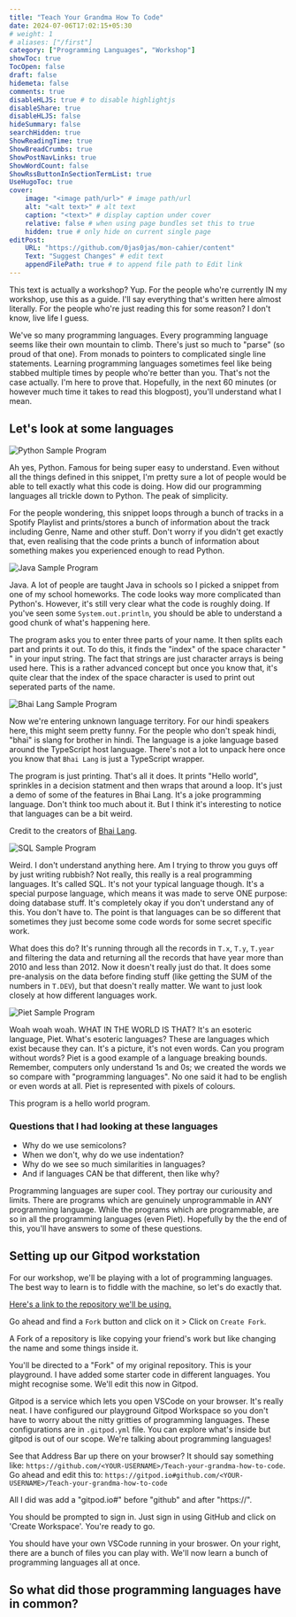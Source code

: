 ```yaml
---
title: "Teach Your Grandma How To Code"
date: 2024-07-06T17:02:15+05:30
# weight: 1
# aliases: ["/first"]
category: ["Programming Languages", "Workshop"]
showToc: true
TocOpen: false
draft: false
hidemeta: false
comments: true
disableHLJS: true # to disable highlightjs
disableShare: true
disableHLJS: false
hideSummary: false
searchHidden: true
ShowReadingTime: true
ShowBreadCrumbs: true
ShowPostNavLinks: true
ShowWordCount: false
ShowRssButtonInSectionTermList: true
UseHugoToc: true
cover:
    image: "<image path/url>" # image path/url
    alt: "<alt text>" # alt text
    caption: "<text>" # display caption under cover
    relative: false # when using page bundles set this to true
    hidden: true # only hide on current single page
editPost:
    URL: "https://github.com/0jas0jas/mon-cahier/content"
    Text: "Suggest Changes" # edit text
    appendFilePath: true # to append file path to Edit link
---
```


This text is actually a workshop? Yup. For the people who're currently IN my workshop, use this as a guide. I'll say everything that's written here almost literally. For the people who're just reading this for some reason? I don't know, live life I guess.

We've so many programming languages. Every programming language seems like their own mountain to climb. There's just so much to "parse" (so proud of that one). From monads to pointers to complicated single line statements. Learning programming languages sometimes feel like being stabbed multiple times by people who're better than you. That's not the case actually. I'm here to prove that. Hopefully, in the next 60 minutes (or however much time it takes to read this blogpost), you'll understand what I mean.

## Let's look at some languages

![Python Sample Program](../../pictures/GrandmaWorkshop/python.png)

Ah yes, Python. Famous for being super easy to understand. Even without all the things defined in this snippet, I'm pretty sure a lot of people would be able to tell exactly what this code is doing. How did our programming languages all trickle down to Python. The peak of simplicity. 

For the people wondering, this snippet loops through a bunch of tracks in a Spotify Playlist and prints/stores a bunch of information about the track including Genre, Name and other stuff. Don't worry if you didn't get exactly that, even realising that the code prints a bunch of information about something makes you experienced enough to read Python. 

![Java Sample Program](../../pictures/GrandmaWorkshop/java.png)

Java. A lot of people are taught Java in schools so I picked a snippet from one of my school homeworks. The code looks way more complicated than Python's. However, it's still very clear what the code is roughly doing. If you've seen some `System.out.println`, you should be able to understand a good chunk of what's happening here. 

The program asks you to enter three parts of your name. It then splits each part and prints it out. To do this, it finds the "index" of the space character " " in your input string. The fact that strings are just character arrays is being used here. This is a rather advanced concept but once you know that, it's quite clear that the index of the space character is used to print out seperated parts of the name. 

![Bhai Lang Sample Program](../../pictures/GrandmaWorkshop/bhailang.png)

Now we're entering unknown language territory. For our hindi speakers here, this might seem pretty funny. For the people who don't speak hindi, "bhai" is slang for brother in hindi. The language is a joke language based around the TypeScript host language. There's not a lot to unpack here once you know that `Bhai Lang` is just a TypeScript wrapper.

The program is just printing. That's all it does. It prints "Hello world", sprinkles in a decision statment and then wraps that around a loop. It's just a demo of some of the features in Bhai Lang. It's a joke programming language. Don't think too much about it. But I think it's interesting to notice that languages can be a bit weird. 

Credit to the creators of [Bhai Lang](https://bhailang.js.org). 

![SQL Sample Program](../../pictures/GrandmaWorkshop/sql.png)

Weird. I don't understand anything here. Am I trying to throw you guys off by just writing rubbish? Not really, this really is a real programming languages. It's called SQL. It's not your typical language though. It's a special purpose language, which means it was made to serve ONE purpose: doing database stuff. It's completely okay if you don't understand any of this. You don't have to. The point is that languages can be so different that sometimes they just become some code words for some secret specific work.

What does this do? It's running through all the records in `T.x`, `T.y`, `T.year` and filtering the data and returning all the records that have year more than 2010 and less than 2012. Now it doesn't really just do that. It does some pre-analysis on the data before finding stuff (like getting the SUM of the numbers in `T.DEV`), but that doesn't really matter. We want to just look closely at how different languages work.

![Piet Sample Program](../../pictures/GrandmaWorkshop/piet.png)

Woah woah woah. WHAT IN THE WORLD IS THAT? It's an esoteric language, Piet. What's esoteric languages? These are languages which exist because they can. It's a picture, it's not even words. Can you program without words? Piet is a good example of a language breaking bounds. Remember, computers only understand 1s and 0s; we created the words we so compare with "programming languages". No one said it had to be english or even words at all. Piet is represented with pixels of colours. 

This program is a hello world program.

### Questions that I had looking at these languages

- Why do we use semicolons?
- When we don't, why do we use indentation?
- Why do we see so much similarities in languages?
- And if languages CAN be that different, then like why?

Programming languages are super cool. They portray our curiousity and limits. There are programs which are genuinely unprogrammable in ANY programming language. While the programs which are programmable, are so in all the programming languages (even Piet). Hopefully by the the end of this, you'll have answers to some of these questions. 

## Setting up our Gitpod workstation

For our workshop, we'll be playing with a lot of programming languages. The best way to learn is to fiddle with the machine, so let's do exactly that. 

[Here's a link to the repository we'll be using.](https://github.com/CodeDay-Lucknow/Teach-your-grandma-how-to-code)

Go ahead and find a `Fork` button and click on it > Click on `Create Fork`.

A Fork of a repository is like copying your friend's work but like changing the name and some things inside it. 

You'll be directed to a "Fork" of my original repository. This is your playground. I have added some starter code in different languages. You might recognise some. We'll edit this now in Gitpod.

Gitpod is a service which lets you open VSCode on your browser. It's really neat. I have configured our playground Gitpod Workspace so you don't have to worry about the nitty gritties of programming languages. These configurations are in `.gitpod.yml` file. You can explore what's inside but gitpod is out of our scope. We're talking about programming languages!

See that Address Bar up there on your browser? It should say something like: `https://github.com/<YOUR-USERNAME>/Teach-your-grandma-how-to-code`. Go ahead and edit this to: `https://gitpod.io#github.com/<YOUR-USERNAME>/Teach-your-grandma-how-to-code`

All I did was add a "gitpod.io#" before "github" and after "https://". 

You should be prompted to sign in. Just sign in using GitHub and click on 'Create Workspace'. You're ready to go.

You should have your own VSCode running in your broswer. On your right, there are a bunch of files you can play with. We'll now learn a bunch of programming languages all at once. 

## So what did those programming languages have in common?


